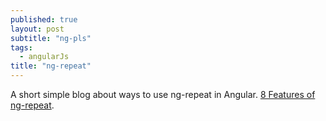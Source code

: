 ```yaml
---
published: true
layout: post
subtitle: "ng-pls"
tags: 
  - angularJs
title: "ng-repeat"
---
```





A short simple blog about ways to use ng-repeat in Angular. [8 Features of ng-repeat](https://blog.rjmetrics.com/2015/09/02/8-features-of-ng-repeat/).
